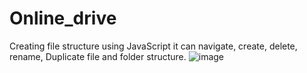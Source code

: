 # Online_drive
Creating file structure using JavaScript it can navigate, create, delete, rename, Duplicate file and folder structure.
![image](https://user-images.githubusercontent.com/53486749/132392497-819c7052-6684-4929-ae87-c4e889eb427e.png)

